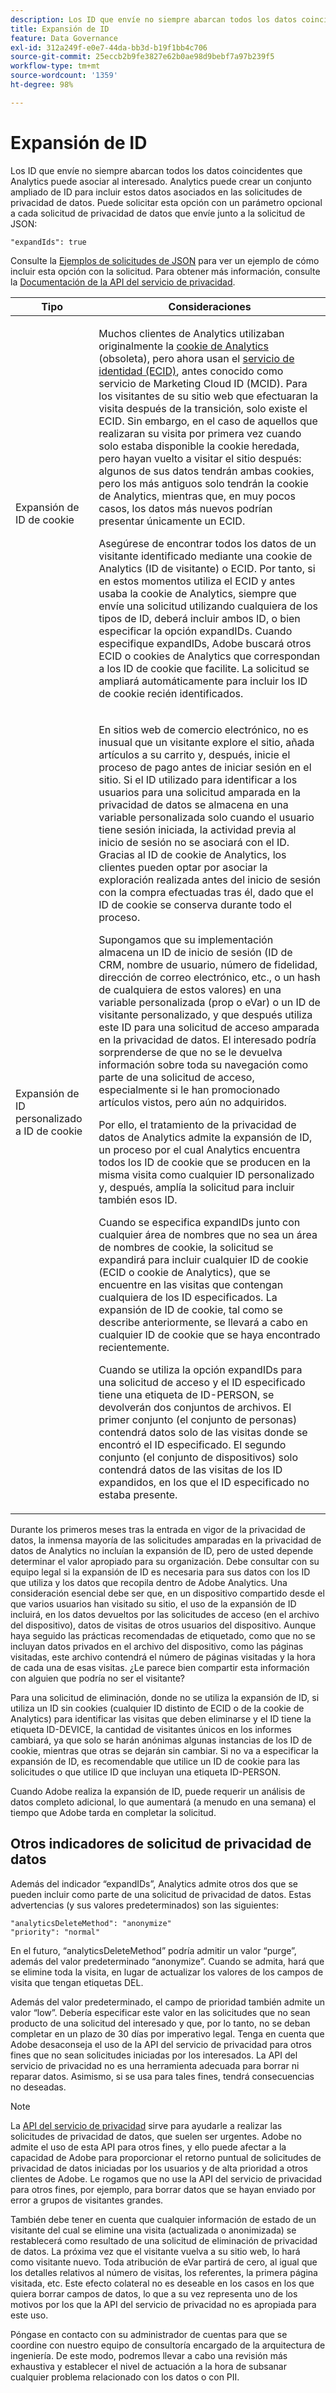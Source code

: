 ```yaml
---
description: Los ID que envíe no siempre abarcan todos los datos coincidentes que Analytics puede asociar al interesado. Analytics puede crear un conjunto ampliado de ID para incluir estos datos asociados en las solicitudes de privacidad de datos. Puede solicitar esta opción con un parámetro opcional a cada solicitud de privacidad de datos que envíe junto a la solicitud de JSON
title: Expansión de ID
feature: Data Governance
exl-id: 312a249f-e0e7-44da-bb3d-b19f1bb4c706
source-git-commit: 25eccb2b9fe3827e62b0ae98d9bebf7a97b239f5
workflow-type: tm+mt
source-wordcount: '1359'
ht-degree: 98%

---
```


# Expansión de ID

Los ID que envíe no siempre abarcan todos los datos coincidentes que Analytics puede asociar al interesado. Analytics puede crear un conjunto ampliado de ID para incluir estos datos asociados en las solicitudes de privacidad de datos. Puede solicitar esta opción con un parámetro opcional a cada solicitud de privacidad de datos que envíe junto a la solicitud de JSON:

```
"expandIds": true
```

Consulte la [Ejemplos de solicitudes de JSON](/help/admin/c-data-governance/gdpr-submit-access-delete.md#sample-json-request) para ver un ejemplo de cómo incluir esta opción con la solicitud. Para obtener más información, consulte la [Documentación de la API del servicio de privacidad](https://experienceleague.adobe.com/docs/experience-platform/privacy/api/overview.html?lang=es).

<table id="table_A10CA8DC8C1643CF84A4DF30A6740D51"> 
 <thead> 
  <tr> 
   <th colname="col1" class="entry"> Tipo </th> 
   <th colname="col2" class="entry"> Consideraciones </th> 
  </tr> 
 </thead>
 <tbody> 
  <tr> 
   <td colname="col1"> <p>Expansión de ID de cookie </p> </td> 
   <td colname="col2"> <p>Muchos clientes de Analytics utilizaban originalmente la <a href="https://experienceleague.adobe.com/docs/core-services/interface/ec-cookies/cookies-privacy.html?lang=es">cookie de Analytics</a> (obsoleta), pero ahora usan el <a href="https://experienceleague.adobe.com/docs/id-service/using/home.html?lang=es">servicio de identidad (ECID)</a>, antes conocido como servicio de Marketing Cloud ID (MCID). Para los visitantes de su sitio web que efectuaran la visita después de la transición, solo existe el ECID. Sin embargo, en el caso de aquellos que realizaran su visita por primera vez cuando solo estaba disponible la cookie heredada, pero hayan vuelto a visitar el sitio después: algunos de sus datos tendrán ambas cookies, pero los más antiguos solo tendrán la cookie de Analytics, mientras que, en muy pocos casos, los datos más nuevos podrían presentar únicamente un ECID. </p> <p>Asegúrese de encontrar todos los datos de un visitante identificado mediante una cookie de Analytics (ID de visitante) o ECID. Por tanto, si en estos momentos utiliza el ECID y antes usaba la cookie de Analytics, siempre que envíe una solicitud utilizando cualquiera de los tipos de ID, deberá incluir ambos ID, o bien especificar la opción expandIDs. Cuando especifique expandIDs, Adobe buscará otros ECID o cookies de Analytics que correspondan a los ID de cookie que facilite. La solicitud se ampliará automáticamente para incluir los ID de cookie recién identificados. </p> </td> 
  </tr> 
  <tr> 
   <td colname="col1"> <p>Expansión de ID personalizado a ID de cookie </p> </td> 
   <td colname="col2"> <p>En sitios web de comercio electrónico, no es inusual que un visitante explore el sitio, añada artículos a su carrito y, después, inicie el proceso de pago antes de iniciar sesión en el sitio. Si el ID utilizado para identificar a los usuarios para una solicitud amparada en la privacidad de datos se almacena en una variable personalizada solo cuando el usuario tiene sesión iniciada, la actividad previa al inicio de sesión no se asociará con el ID. Gracias al ID de cookie de Analytics, los clientes pueden optar por asociar la exploración realizada antes del inicio de sesión con la compra efectuadas tras él, dado que el ID de cookie se conserva durante todo el proceso. </p> <p>Supongamos que su implementación almacena un ID de inicio de sesión (ID de CRM, nombre de usuario, número de fidelidad, dirección de correo electrónico, etc., o un hash de cualquiera de estos valores) en una variable personalizada (prop o eVar) o un ID de visitante personalizado, y que después utiliza este ID para una solicitud de acceso amparada en la privacidad de datos. El interesado podría sorprenderse de que no se le devuelva información sobre toda su navegación como parte de una solicitud de acceso, especialmente si le han promocionado artículos vistos, pero aún no adquiridos. </p> <p>Por ello, el tratamiento de la privacidad de datos de Analytics admite la expansión de ID, un proceso por el cual Analytics encuentra todos los ID de cookie que se producen en la misma visita como cualquier ID personalizado y, después, amplía la solicitud para incluir también esos ID. </p> <p>Cuando se especifica expandIDs junto con cualquier área de nombres que no sea un área de nombres de cookie, la solicitud se expandirá para incluir cualquier ID de cookie (ECID o cookie de Analytics), que se encuentre en las visitas que contengan cualquiera de los ID especificados. La expansión de ID de cookie, tal como se describe anteriormente, se llevará a cabo en cualquier ID de cookie que se haya encontrado recientemente. </p> <p>Cuando se utiliza la opción expandIDs para una solicitud de acceso y el ID especificado tiene una etiqueta de ID-PERSON, se devolverán dos conjuntos de archivos. El primer conjunto (el conjunto de personas) contendrá datos solo de las visitas donde se encontró el ID especificado. El segundo conjunto (el conjunto de dispositivos) solo contendrá datos de las visitas de los ID expandidos, en los que el ID especificado no estaba presente. </p> </td> 
  </tr> 
 </tbody> 
</table>

Durante los primeros meses tras la entrada en vigor de la privacidad de datos, la inmensa mayoría de las solicitudes amparadas en la privacidad de datos de Analytics no incluían la expansión de ID, pero de usted depende determinar el valor apropiado para su organización. Debe consultar con su equipo legal si la expansión de ID es necesaria para sus datos con los ID que utiliza y los datos que recopila dentro de Adobe Analytics. Una consideración esencial debe ser que, en un dispositivo compartido desde el que varios usuarios han visitado su sitio, el uso de la expansión de ID incluirá, en los datos devueltos por las solicitudes de acceso (en el archivo del dispositivo), datos de visitas de otros usuarios del dispositivo. Aunque haya seguido las prácticas recomendadas de etiquetado, como que no se incluyan datos privados en el archivo del dispositivo, como las páginas visitadas, este archivo contendrá el número de páginas visitadas y la hora de cada una de esas visitas. ¿Le parece bien compartir esta información con alguien que podría no ser el visitante?

Para una solicitud de eliminación, donde no se utiliza la expansión de ID, si utiliza un ID sin cookies (cualquier ID distinto de ECID o de la cookie de Analytics) para identificar las visitas que deben eliminarse y el ID tiene la etiqueta ID-DEVICE, la cantidad de visitantes únicos en los informes cambiará, ya que solo se harán anónimas algunas instancias de los ID de cookie, mientras que otras se dejarán sin cambiar. Si no va a especificar la expansión de ID, es recomendable que utilice un ID de cookie para las solicitudes o que utilice ID que incluyan una etiqueta ID-PERSON.

Cuando Adobe realiza la expansión de ID, puede requerir un análisis de datos completo adicional, lo que aumentará (a menudo en una semana) el tiempo que Adobe tarda en completar la solicitud.

## Otros indicadores de solicitud de privacidad de datos

Además del indicador “expandIDs”, Analytics admite otros dos que se pueden incluir como parte de una solicitud de privacidad de datos. Estas advertencias (y sus valores predeterminados) son las siguientes:

```
"analyticsDeleteMethod": "anonymize"
"priority": "normal"
```

En el futuro, “analyticsDeleteMethod” podría admitir un valor “purge”, además del valor predeterminado “anonymize”. Cuando se admita, hará que se elimine toda la visita, en lugar de actualizar los valores de los campos de visita que tengan etiquetas DEL.

Además del valor predeterminado, el campo de prioridad también admite un valor “low”. Debería especificar este valor en las solicitudes que no sean producto de una solicitud del interesado y que, por lo tanto, no se deban completar en un plazo de 30 días por imperativo legal. Tenga en cuenta que Adobe desaconseja el uso de la API del servicio de privacidad para otros fines que no sean solicitudes iniciadas por los interesados. La API del servicio de privacidad no es una herramienta adecuada para borrar ni reparar datos. Asimismo, si se usa para tales fines, tendrá consecuencias no deseadas.

>[!NOTE]
>
>La [API del servicio de privacidad](https://experienceleague.adobe.com/docs/experience-platform/privacy/api/overview.html?lang=en) sirve para ayudarle a realizar las solicitudes de privacidad de datos, que suelen ser urgentes. Adobe no admite el uso de esta API para otros fines, y ello puede afectar a la capacidad de Adobe para proporcionar el retorno puntual de solicitudes de privacidad de datos iniciadas por los usuarios y de alta prioridad a otros clientes de Adobe. Le rogamos que no use la API del servicio de privacidad para otros fines, por ejemplo, para borrar datos que se hayan enviado por error a grupos de visitantes grandes.

También debe tener en cuenta que cualquier información de estado de un visitante del cual se elimine una visita (actualizada o anonimizada) se restablecerá como resultado de una solicitud de eliminación de privacidad de datos. La próxima vez que el visitante vuelva a su sitio web, lo hará como visitante nuevo. Toda atribución de eVar partirá de cero, al igual que los detalles relativos al número de visitas, los referentes, la primera página visitada, etc. Este efecto colateral no es deseable en los casos en los que quiera borrar campos de datos, lo que a su vez representa uno de los motivos por los que la API del servicio de privacidad no es apropiada para este uso.

Póngase en contacto con su administrador de cuentas para que se coordine con nuestro equipo de consultoría encargado de la arquitectura de ingeniería. De este modo, podremos llevar a cabo una revisión más exhaustiva y establecer el nivel de actuación a la hora de subsanar cualquier problema relacionado con los datos o con PII.
